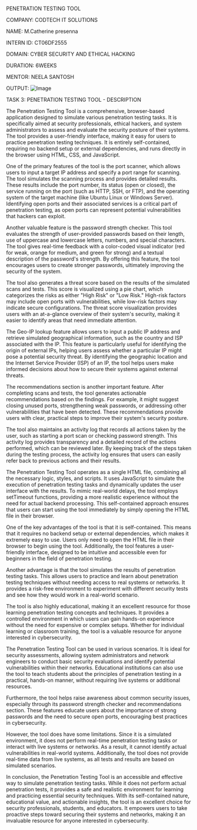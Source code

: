 PENETRATION TESTING TOOL

COMPANY: CODTECH IT SOLUTIONS

NAME: M.Catherine presenna

INTERN ID: CT06DF2555

DOMAIN: CYBER SECURITY AND ETHICAL HACKING

DURATION: 6WEEKS

MENTOR: NEELA SANTOSH

OUTPUT:  ![Image](https://github.com/user-attachments/assets/a20117ab-6c6c-47fa-8d55-ad4ec4540be6)

TASK 3: PENETRATION TESTING TOOL - DESCRIPTION

The Penetration Testing Tool is a comprehensive, browser-based application designed to simulate various penetration testing tasks. It is specifically aimed at security professionals, ethical hackers, and system administrators to assess and evaluate the security posture of their systems. The tool provides a user-friendly interface, making it easy for users to practice penetration testing techniques. It is entirely self-contained, requiring no backend setup or external dependencies, and runs directly in the browser using HTML, CSS, and JavaScript.

One of the primary features of the tool is the port scanner, which allows users to input a target IP address and specify a port range for scanning. The tool simulates the scanning process and provides detailed results. These results include the port number, its status (open or closed), the service running on the port (such as HTTP, SSH, or FTP), and the operating system of the target machine (like Ubuntu Linux or Windows Server). Identifying open ports and their associated services is a critical part of penetration testing, as open ports can represent potential vulnerabilities that hackers can exploit.

Another valuable feature is the password strength checker. This tool evaluates the strength of user-provided passwords based on their length, use of uppercase and lowercase letters, numbers, and special characters. The tool gives real-time feedback with a color-coded visual indicator (red for weak, orange for medium, and green for strong) and a textual description of the password's strength. By offering this feature, the tool encourages users to create stronger passwords, ultimately improving the security of the system.

The tool also generates a threat score based on the results of the simulated scans and tests. This score is visualized using a pie chart, which categorizes the risks as either "High Risk" or "Low Risk." High-risk factors may include open ports with vulnerabilities, while low-risk factors may indicate secure configurations. The threat score visualization provides users with an at-a-glance overview of their system's security, making it easier to identify areas that need immediate attention.

The Geo-IP lookup feature allows users to input a public IP address and retrieve simulated geographical information, such as the country and ISP associated with the IP. This feature is particularly useful for identifying the origin of external IPs, helping users assess whether a particular IP might pose a potential security threat. By identifying the geographic location and the Internet Service Provider (ISP) of an IP, the tool helps users make informed decisions about how to secure their systems against external threats.

The recommendations section is another important feature. After completing scans and tests, the tool generates actionable recommendations based on the findings. For example, it might suggest closing unused ports, strengthening weak passwords, or addressing other vulnerabilities that have been detected. These recommendations provide users with clear, practical steps to improve their system's security posture.

The tool also maintains an activity log that records all actions taken by the user, such as starting a port scan or checking password strength. This activity log provides transparency and a detailed record of the actions performed, which can be reviewed later. By keeping track of the steps taken during the testing process, the activity log ensures that users can easily refer back to previous actions and their results.

The Penetration Testing Tool operates as a single HTML file, combining all the necessary logic, styles, and scripts. It uses JavaScript to simulate the execution of penetration testing tasks and dynamically updates the user interface with the results. To mimic real-world delays, the tool employs setTimeout functions, providing a more realistic experience without the need for actual backend processing. This self-contained approach ensures that users can start using the tool immediately by simply opening the HTML file in their browser.

One of the key advantages of the tool is that it is self-contained. This means that it requires no backend setup or external dependencies, which makes it extremely easy to use. Users only need to open the HTML file in their browser to begin using the tool. Additionally, the tool features a user-friendly interface, designed to be intuitive and accessible even for beginners in the field of penetration testing.

Another advantage is that the tool simulates the results of penetration testing tasks. This allows users to practice and learn about penetration testing techniques without needing access to real systems or networks. It provides a risk-free environment to experiment with different security tests and see how they would work in a real-world scenario.

The tool is also highly educational, making it an excellent resource for those learning penetration testing concepts and techniques. It provides a controlled environment in which users can gain hands-on experience without the need for expensive or complex setups. Whether for individual learning or classroom training, the tool is a valuable resource for anyone interested in cybersecurity.

The Penetration Testing Tool can be used in various scenarios. It is ideal for security assessments, allowing system administrators and network engineers to conduct basic security evaluations and identify potential vulnerabilities within their networks. Educational institutions can also use the tool to teach students about the principles of penetration testing in a practical, hands-on manner, without requiring live systems or additional resources.

Furthermore, the tool helps raise awareness about common security issues, especially through its password strength checker and recommendations section. These features educate users about the importance of strong passwords and the need to secure open ports, encouraging best practices in cybersecurity.

However, the tool does have some limitations. Since it is a simulated environment, it does not perform real-time penetration testing tasks or interact with live systems or networks. As a result, it cannot identify actual vulnerabilities in real-world systems. Additionally, the tool does not provide real-time data from live systems, as all tests and results are based on simulated scenarios.

In conclusion, the Penetration Testing Tool is an accessible and effective way to simulate penetration testing tasks. While it does not perform actual penetration tests, it provides a safe and realistic environment for learning and practicing essential security techniques. With its self-contained nature, educational value, and actionable insights, the tool is an excellent choice for security professionals, students, and educators. It empowers users to take proactive steps toward securing their systems and networks, making it an invaluable resource for anyone interested in cybersecurity.
